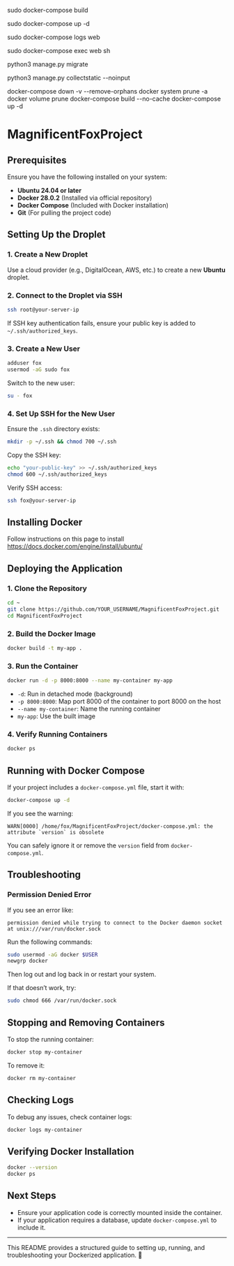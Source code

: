 sudo docker-compose build

sudo docker-compose up -d

sudo docker-compose logs web

sudo docker-compose exec web sh

python3 manage.py migrate

python3 manage.py collectstatic --noinput

docker-compose down -v --remove-orphans
docker system prune -a
docker volume prune
docker-compose build --no-cache
docker-compose up -d

# MagnificentFoxProject

## Prerequisites

Ensure you have the following installed on your system:

* **Ubuntu 24.04 or later**
* **Docker 28.0.2** (Installed via official repository)
* **Docker Compose** (Included with Docker installation)
* **Git** (For pulling the project code)

## Setting Up the Droplet

### 1. Create a New Droplet

Use a cloud provider (e.g., DigitalOcean, AWS, etc.) to create a new **Ubuntu** droplet.

### 2. Connect to the Droplet via SSH

```bash
ssh root@your-server-ip
```

If SSH key authentication fails, ensure your public key is added to `~/.ssh/authorized_keys`.

### 3. Create a New User

```bash
adduser fox
usermod -aG sudo fox
```

Switch to the new user:

```bash
su - fox
```

### 4. Set Up SSH for the New User

Ensure the `.ssh` directory exists:

```bash
mkdir -p ~/.ssh && chmod 700 ~/.ssh
```

Copy the SSH key:

```bash
echo "your-public-key" >> ~/.ssh/authorized_keys
chmod 600 ~/.ssh/authorized_keys
```

Verify SSH access:

```bash
ssh fox@your-server-ip
```

## Installing Docker

Follow instructions on this page to install https://docs.docker.com/engine/install/ubuntu/

## Deploying the Application

### 1. Clone the Repository

```bash
cd ~
git clone https://github.com/YOUR_USERNAME/MagnificentFoxProject.git
cd MagnificentFoxProject
```

### 2. Build the Docker Image

```bash
docker build -t my-app .
```

### 3. Run the Container

```bash
docker run -d -p 8000:8000 --name my-container my-app
```

* `-d`: Run in detached mode (background)
* `-p 8000:8000`: Map port 8000 of the container to port 8000 on the host
* `--name my-container`: Name the running container
* `my-app`: Use the built image

### 4. Verify Running Containers

```bash
docker ps
```

## Running with Docker Compose

If your project includes a `docker-compose.yml` file, start it with:

```bash
docker-compose up -d
```

If you see the warning:

```
WARN[0000] /home/fox/MagnificentFoxProject/docker-compose.yml: the attribute `version` is obsolete
```

You can safely ignore it or remove the `version` field from `docker-compose.yml`.

## Troubleshooting

### Permission Denied Error

If you see an error like:

```
permission denied while trying to connect to the Docker daemon socket at unix:///var/run/docker.sock
```

Run the following commands:

```bash
sudo usermod -aG docker $USER
newgrp docker
```

Then log out and log back in or restart your system.

If that doesn’t work, try:

```bash
sudo chmod 666 /var/run/docker.sock
```

## Stopping and Removing Containers

To stop the running container:

```bash
docker stop my-container
```

To remove it:

```bash
docker rm my-container
```

## Checking Logs

To debug any issues, check container logs:

```bash
docker logs my-container
```

## Verifying Docker Installation

```bash
docker --version
docker ps
```

## Next Steps

* Ensure your application code is correctly mounted inside the container.
* If your application requires a database, update `docker-compose.yml` to include it.

---

This README provides a structured guide to setting up, running, and troubleshooting your Dockerized application. 🚀
